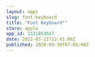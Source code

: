 ```yaml
---
layout: apps
slug: font-keyboard
title: "Font Keyboard°"
store: apple
app_id: 1531863687
date: 2022-03-21T13:41:08Z
published: 2020-09-30T07:00:00Z
---
```

